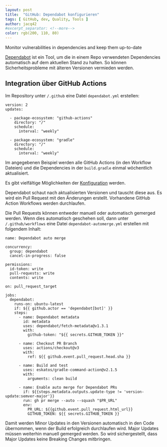 ```yaml
---
layout: post
title:  "GitHub: Dependabot konfigurieren"
tags: [ GitHub, dev, Quality, Tools ]
author: jacq42
#excerpt_separator: <!--more-->
color: rgb(200, 110, 80)
---
```


Monitor vulnerabilities in dependencies and keep them up-to-date

<!--more-->

[Dependabot](https://docs.github.com/en/code-security/dependabot) ist ein Tool, um die in einem Repo verwendeten Dependencies automatisch auf dem aktuellen Stand zu halten. 
So können Sicherheitsprobleme mit älteren Versionen vermieden werden.

## Integration über GitHub Actions

Im Repository unter `/.github` eine Datei `dependabot.yml` erstellen:

```
version: 2
updates:

  - package-ecosystem: "github-actions"
    directory: "/"
    schedule:
      interval: "weekly"

  - package-ecosystem: "gradle"
    directory: "/"
    schedule:
      interval: "weekly"
```

Im angegebenen Beispiel werden alle GitHub Actions (in den Workflow Dateien) und die Dependencies in der `build.gradle` einmal wöchentlich aktualisiert.

Es gibt vielfältige Möglichkeiten der [Konfiguration](https://docs.github.com/en/free-pro-team@latest/github/administering-a-repository/configuration-options-for-dependency-updates) werden.

Dependabot schaut nach aktualisierten Versionen und tauscht diese aus. Es wird ein Pull Request mit den Änderungen erstellt. Vorhandene GitHub Action Workflows werden durchlaufen.

Die Pull Requests können entweder manuell oder automatisch gemerged werden. Wenn dies automatisch geschehen soll, dann unter `/.github/workflows` eine Datei `dependabot-automerge.yml` erstellen mit folgendem Inhalt:

```
name: Dependabot auto merge

concurrency:
  group: dependabot
  cancel-in-progress: false

permissions:
  id-token: write
  pull-requests: write
  contents: write

on: pull_request_target

jobs:
  dependabot:
    runs-on: ubuntu-latest
    if: ${{ github.actor == 'dependabot[bot]' }}
    steps:
      - name: Dependabot metadata
        id: metadata
        uses: dependabot/fetch-metadata@v1.3.1
        with:
          github-token: "${{ secrets.GITHUB_TOKEN }}"

      - name: Checkout PR Branch
        uses: actions/checkout@v3
        with:
          ref: ${{ github.event.pull_request.head.sha }}

      - name: Build and test
        uses: eskatos/gradle-command-action@v2.1.5
        with:
          arguments: clean build
          
      - name: Enable auto merge for Dependabot PRs
        if: ${{steps.metadata.outputs.update-type != 'version-update:semver-major'}}
        run: gh pr merge --auto --squash "$PR_URL"
        env:
          PR_URL: ${{github.event.pull_request.html_url}}
          GITHUB_TOKEN: ${{ secrets.GITHUB_TOKEN }}
```

Damit werden Minor Updates in den Versionen automatisch in den Code übernommen, wenn der Build erfolgreich durchlaufen wird. Major Updates müssen weiterhin manuell gemerged werden. So wird sichergestellt, dass Major Updates keine Breaking Changes mitbringen.
